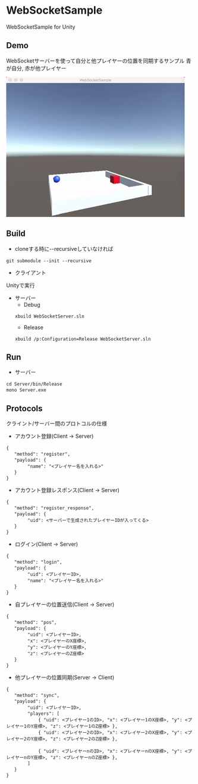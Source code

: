 WebSocketSample
===============

WebSocketSample for Unity

## Demo

WebSocketサーバーを使って自分と他プレイヤーの位置を同期するサンプル
青が自分, 赤が他プレイヤー

![](img/demo.gif "demo")

## Build

* cloneする時に--recursiveしていなければ
```
git submodule --init --recursive
```

* クライアント

Unityで実行

* サーバー
  - Debug
  ```
  xbuild WebSocketServer.sln
  ```
  - Release
  ```
  xbuild /p:Configuration=Release WebSocketServer.sln
  ```

## Run

* サーバー
```
cd Server/bin/Release
mono Server.exe
```

## Protocols

クライント/サーバー間のプロトコルの仕様

* アカウント登録(Client -> Server)
```
{
   "method": "register",
   "payload": {
		"name": "<プレイヤー名を入れる>"
   }
}
```

* アカウント登録レスポンス(Client -> Server)
```
{
   "method": "register_response",
   "payload": {
		"uid": <サーバーで生成されたプレイヤーIDが入ってくる>
   }
}
```

* ログイン(Client -> Server)
```
{
   "method": "login",
   "payload": {
		"uid": <プレイヤーID>,
		"name": "<プレイヤー名を入れる>"
   }
}
```

* 自プレイヤーの位置送信(Client -> Server)
```
{
   "method": "pos",
   "payload": {
		"uid": <プレイヤーID>,
		"x": <プレイヤーのX座標>,
		"y": <プレイヤーのY座標>,
		"z": <プレイヤーのZ座標>
   }
}
```

* 他プレイヤーの位置同期(Server -> Client)
```
{
   "method": "sync",
   "payload": {
		"uid": <プレイヤーID>,
		"players": [
			{ "uid": <プレイヤー1のID>, "x": <プレイヤー1のX座標>, "y": <プレイヤー1のY座標>, "z": <プレイヤー1のZ座標> },
			{ "uid": <プレイヤー2のID>, "x": <プレイヤー2のX座標>, "y": <プレイヤー2のY座標>, "z": <プレイヤー2のZ座標> },

			{ "uid": <プレイヤーnのID>, "x": <プレイヤーnのX座標>, "y": <プレイヤーnのY座標>, "z": <プレイヤーnのZ座標> },
		]
   }
}
```
	
